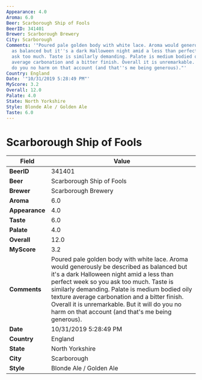 ```yaml
---
Appearance: 4.0
Aroma: 6.0
Beer: Scarborough Ship of Fools
BeerID: 341401
Brewer: Scarborough Brewery
City: Scarborough
Comments: '"Poured pale golden body with white lace. Aroma would generously be described
  as balanced but it''s a dark Halloween night amid a less than perfect week so you
  ask too much. Taste is similarly demanding. Palate is medium bodied oily texture
  average carbonation and a bitter finish. Overall it is unremarkable. But it will
  do you no harm on that account (and that''s me being generous)."'
Country: England
Date: '"10/31/2019 5:28:49 PM"'
MyScore: 3.2
Overall: 12.0
Palate: 4.0
State: North Yorkshire
Style: Blonde Ale / Golden Ale
Taste: 6.0
---
```


# Scarborough Ship of Fools

| Field         | Value |
|---------------|-------|
| **BeerID** | 341401 |
| **Beer** | Scarborough Ship of Fools |
| **Brewer** | Scarborough Brewery |
| **Aroma** | 6.0 |
| **Appearance** | 4.0 |
| **Taste** | 6.0 |
| **Palate** | 4.0 |
| **Overall** | 12.0 |
| **MyScore** | 3.2 |
| **Comments** | Poured pale golden body with white lace. Aroma would generously be described as balanced but it's a dark Halloween night amid a less than perfect week so you ask too much. Taste is similarly demanding. Palate is medium bodied oily texture average carbonation and a bitter finish. Overall it is unremarkable. But it will do you no harm on that account (and that's me being generous). |
| **Date** | 10/31/2019 5:28:49 PM |
| **Country** | England |
| **State** | North Yorkshire |
| **City** | Scarborough |
| **Style** | Blonde Ale / Golden Ale |
